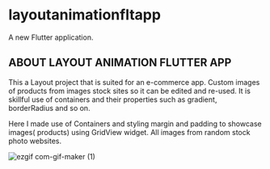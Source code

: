 # layoutanimationfltapp

A new Flutter application.

## ABOUT LAYOUT ANIMATION FLUTTER APP


This a Layout project that is suited for an e-commerce app. Custom images of products from images stock sites so it can be edited and re-used.
It is skillful use of containers and their properties such as gradient, borderRadius and so on.

Here I made use of Containers and styling margin and padding to showcase images( products) using GridView widget.
All images from random stock photo websites.



![ezgif com-gif-maker (1)](https://user-images.githubusercontent.com/64162838/99925352-28c2a800-2d3e-11eb-84f1-bedcae279019.gif)
